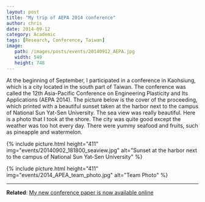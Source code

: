```yaml
---
layout: post
title: "My trip of AEPA 2014 conference"
author: chris
date: 2014-09-12
category: Academic
tags: [Research, Conference, Taiwan]
image: 
   path: /images/posts/events/20140912_AEPA.jpg
   width: 549
   height: 748
---
```


At the beginning of September, I participated in a conference in Kaohsiung, which is a city located in the south part of Taiwan. The conference was called the 12th Asia-Pacific Conference on Engineering Plasticity and Its Applications (AEPA 2014). The picture below is the cover of the proceeding, which printed with a beautiful sunset taken at the harbor next to the campus of National Sun Yat-Sen University. The sea view was really beautiful. Here is a photo that I took at the shore. The city was quite good except the weather was too hot every day. There were yummy seafood and fruits, such as pineapple and watermelon.

<!--more-->

{% include picture.html height="411"
img="events/20140902_181800_seaview.jpg" alt="Sunset at the harbor next to the campus of National Sun Yat-Sen University" %}

{% include picture.html height="411"
img="events/2014_APEA_team_photo.jpg" alt="Team Photo" %}

* * *

**Related**: [My new conference paper is now available online](/blog/2014/08/22/My-new-conference-paper-is-now-available-online)